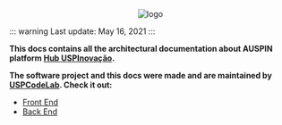 <div align="center">
  <img src="/hub_logo.svg" alt="logo">
</div>

::: warning
Last update: May 16, 2021
:::

**This docs contains all the architectural documentation about AUSPIN platform [Hub USPInovação](https://hubuspinovacao.if.usp.br/).**

**The software project and this docs were made and are maintained by [USPCodeLab](https://codelab.ime.usp.br/). Check it out:**

- [Front End](/frontend/)
- [Back End](/backend/)

